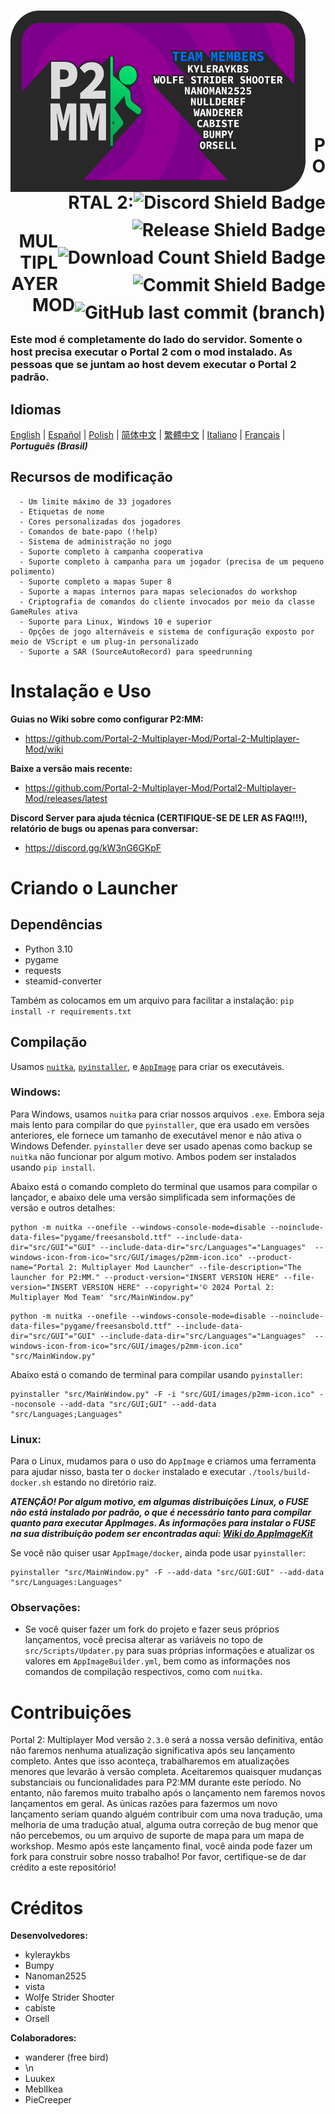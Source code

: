 <h1>
  <img src="https://github.com/Portal-2-Multiplayer-Mod/P2MM-ART/blob/e56d8c209eb3f143bb0607dc1e59730e517ecca6/Banners/P2MMBannerREADME.png?raw=true" alt="P2MMBannerREADME" width="472" height="290" align="left">
  <a href="https://discord.gg/nXRygGNxyK" target="_blank">
      <img src="https://img.shields.io/discord/839651379034193920?color=blue&label=Discord%20Users&style=for-the-badge&logo=discord&logoWidth=20"
              alt="Discord Shield Badge" style="margin-bottom: 10px;" align="right">
  </a>
  <br>
  <a href="https://github.com/Portal-2-Multiplayer-Mod/Portal-2-Multiplayer-Mod/releases/latest">
      <img src="https://img.shields.io/github/release-date/Portal-2-Multiplayer-Mod/Portal-2-Multiplayer-Mod?color=red&label=Latest%20Release&style=for-the-badge"
              alt="Release Shield Badge" style="margin-bottom: 10px;" align="right">
  </a>
  <br>
  <img src="https://img.shields.io/github/downloads/Portal-2-Multiplayer-Mod/Portal-2-Multiplayer-Mod/total?style=for-the-badge&label=TOTAL%20DOWNLOAD%20COUNT"
          alt="Download Count Shield Badge" style="margin-bottom: 10px;" align="right">
  </a>
  <br>
  <a href="https://github.com/Portal-2-Multiplayer-Mod/Portal-2-Multiplayer-Mod/commits/main">
      <img src="https://img.shields.io/github/last-commit/Portal-2-Multiplayer-Mod/Portal-2-Multiplayer-Mod?label=LAST%20COMMIT%20(MAIN)&style=for-the-badge"
              alt="Commit Shield Badge" style="margin-bottom: 10px;" align="right">
  </a>
  <br>
  <a href="https://github.com/Portal-2-Multiplayer-Mod/Portal-2-Multiplayer-Mod/commits/dev">
      <img src="https://img.shields.io/github/last-commit/Portal-2-Multiplayer-Mod/Portal-2-Multiplayer-Mod/dev?style=for-the-badge&label=LAST%20COMMIT%20(DEV)&color=%2334a5eb"
              alt="GitHub last commit (branch)" align="right">
  </a>
  <br>
  <p align="right">PORTAL 2:</p>
  <p align="right">MULTIPLAYER MOD</p>
</h1>

### Este mod é completamente do lado do servidor. Somente o host precisa executar o Portal 2 com o mod instalado. As pessoas que se juntam ao host devem executar o Portal 2 padrão.

## Idiomas

[English](README.md) | [Español](README.es.md) | [Polish](README.pl.md) | [简体中文](README.zh-CN.md) | [繁體中文](README.zh-TW.md) | [Italiano](README.it.md) | [Français](README.fr.md) | **_Português (Brasil)_**

## Recursos de modificação

```
  - Um limite máximo de 33 jogadores
  - Etiquetas de nome
  - Cores personalizadas dos jogadores
  - Comandos de bate-papo (!help)
  - Sistema de administração no jogo
  - Suporte completo à campanha cooperativa
  - Suporte completo à campanha para um jogador (precisa de um pequeno polimento)
  - Suporte completo a mapas Super 8
  - Suporte a mapas internos para mapas selecionados do workshop
  - Criptografia de comandos do cliente invocados por meio da classe GameRules ativa
  - Suporte para Linux, Windows 10 e superior
  - Opções de jogo alternáveis e sistema de configuração exposto por meio de VScript e um plug-in personalizado
  - Suporte a SAR (SourceAutoRecord) para speedrunning
```

# Instalação e Uso

**Guias no Wiki sobre como configurar P2:MM:**

- <https://github.com/Portal-2-Multiplayer-Mod/Portal-2-Multiplayer-Mod/wiki>

**Baixe a versão mais recente:**

- <https://github.com/Portal-2-Multiplayer-Mod/Portal2-Multiplayer-Mod/releases/latest>

**Discord Server para ajuda técnica (CERTIFIQUE-SE DE LER AS FAQ!!!), relatório de bugs ou apenas para conversar:**

- <https://discord.gg/kW3nG6GKpF>

# Criando o Launcher

## Dependências

- Python 3.10
- pygame
- requests
- steamid-converter

Também as colocamos em um arquivo para facilitar a instalação: `pip install -r requirements.txt`

## Compilação

Usamos [`nuitka`](https://nuitka.net/), [`pyinstaller`](https://pypi.org/project/pyinstaller/), e [`AppImage`](https://appimage.org/) para criar os executáveis.

### Windows:

Para Windows, usamos `nuitka` para criar nossos arquivos `.exe`. Embora seja mais lento para compilar do que `pyinstaller`, que era usado em versões anteriores, ele fornece um tamanho de executável menor e não ativa o Windows Defender. `pyinstaller` deve ser usado apenas como backup se `nuitka` não funcionar por algum motivo. Ambos podem ser instalados usando `pip install`.

Abaixo está o comando completo do terminal que usamos para compilar o lançador, e abaixo dele uma versão simplificada sem informações de versão e outros detalhes:

```shell
python -m nuitka --onefile --windows-console-mode=disable --noinclude-data-files="pygame/freesansbold.ttf" --include-data-dir="src/GUI"="GUI" --include-data-dir="src/Languages"="Languages"  --windows-icon-from-ico="src/GUI/images/p2mm-icon.ico" --product-name="Portal 2: Multiplayer Mod Launcher" --file-description="The launcher for P2:MM." --product-version="INSERT VERSION HERE" --file-version="INSERT VERSION HERE" --copyright='© 2024 Portal 2: Multiplayer Mod Team' "src/MainWindow.py"
```

```shell
python -m nuitka --onefile --windows-console-mode=disable --noinclude-data-files="pygame/freesansbold.ttf" --include-data-dir="src/GUI"="GUI" --include-data-dir="src/Languages"="Languages"  --windows-icon-from-ico="src/GUI/images/p2mm-icon.ico" "src/MainWindow.py"
```

Abaixo está o comando de terminal para compilar usando `pyinstaller`:

```shell
pyinstaller "src/MainWindow.py" -F -i "src/GUI/images/p2mm-icon.ico" --noconsole --add-data "src/GUI;GUI" --add-data "src/Languages;Languages"
```

### Linux:

Para o Linux, mudamos para o uso do `AppImage` e criamos uma ferramenta para ajudar nisso, basta ter o `docker` instalado e executar `./tools/build-docker.sh` estando no diretório raiz.

_**ATENÇÃO! Por algum motivo, em algumas distribuições Linux, o FUSE não está instalado por padrão, o que é necessário tanto para compilar quanto para executar AppImages. As informações para instalar o FUSE na sua distribuição podem ser encontradas aqui: [Wiki do AppImageKit](https://github.com/AppImage/AppImageKit/wiki/FUSE)**_

Se você não quiser usar `AppImage/docker`, ainda pode usar `pyinstaller`:

```shell
pyinstaller "src/MainWindow.py" -F --add-data "src/GUI:GUI" --add-data "src/Languages:Languages"
```

### Observações:

- Se você quiser fazer um fork do projeto e fazer seus próprios lançamentos, você precisa alterar as variáveis no topo de `src/Scripts/Updater.py` para suas próprias informações e atualizar os valores em `AppImageBuilder.yml`, bem como as informações nos comandos de compilação respectivos, como com `nuitka`.

# Contribuições

Portal 2: Multiplayer Mod versão `2.3.0` será a nossa versão definitiva, então não faremos nenhuma atualização significativa após seu lançamento completo. Antes que isso aconteça, trabalharemos em atualizações menores que levarão à versão completa. Aceitaremos quaisquer mudanças substanciais ou funcionalidades para P2:MM durante este período. No entanto, não faremos muito trabalho após o lançamento nem faremos novos lançamentos em geral. As únicas razões para fazermos um novo lançamento seriam quando alguém contribuir com uma nova tradução, uma melhoria de uma tradução atual, alguma outra correção de bug menor que não percebemos, ou um arquivo de suporte de mapa para um mapa de workshop. Mesmo após este lançamento final, você ainda pode fazer um fork para construir sobre nosso trabalho! Por favor, certifique-se de dar crédito a este repositório!

# Créditos

**Desenvolvedores:**

- kyleraykbs
- Bumpy
- Nanoman2525
- vista
- Wolƒe Strider Shoσter
- cabiste
- Orsell

**Colaboradores:**

- wanderer (free bird)
- \n
- Luukex
- MeblIkea
- PieCreeper
